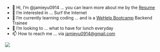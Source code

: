 - 👋 Hi, I’m @jamieyu0914 ... you can learn more about me by the [Resume](https://drive.google.com/drive/folders/1-nL4hnIYtXTT57omB-UyWDgjHxP_R6tY?usp=sharing)
- 👀 I’m interested in ... Surf the Internet
- 🌱 I’m currently learning coding ... and is a [WeHelp Bootcamp](https://training.pada-x.com/wehelp/) Backend Trainee
- 🍔 I’m looking to ... what to have for lunch everyday
- 📫 How to reach me ... via jamieyu0914@gmail.com

<a href=""> <img align="center" src="https://github-readme-stats-sigma-five.vercel.app/api/top-langs/?username=jamieyu0914&theme=default&line_height=40&hide=css&layout=compact"/> </a>

<!---
jamieyu0914/jamieyu0914 is a ✨ special ✨ repository because its `README.md` (this file) appears on your GitHub profile.
You can click the Preview link to take a look at your changes.
--->
